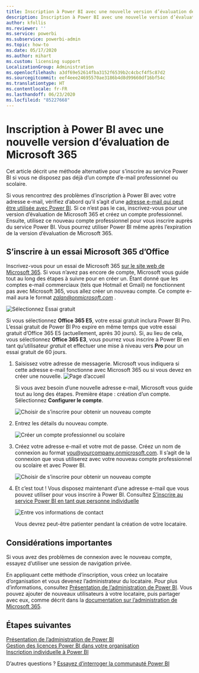 ```yaml
---
title: Inscription à Power BI avec une nouvelle version d’évaluation de Microsoft 365
description: Inscription à Power BI avec une nouvelle version d’évaluation de Microsoft 365
author: kfollis
ms.reviewer: ''
ms.service: powerbi
ms.subservice: powerbi-admin
ms.topic: how-to
ms.date: 05/17/2020
ms.author: mihart
ms.custom: licensing support
LocalizationGroup: Administration
ms.openlocfilehash: a3df69e52614fba3152f6539b2c4cbcf4f5c87d2
ms.sourcegitcommit: eef4eee24695570ae3186b4d8d99660df16bf54c
ms.translationtype: HT
ms.contentlocale: fr-FR
ms.lasthandoff: 06/23/2020
ms.locfileid: "85227668"
---
```

# <a name="signing-up-for-power-bi-with-a-new-microsoft-365-trial"></a>Inscription à Power BI avec une nouvelle version d’évaluation de Microsoft 365

Cet article décrit une méthode alternative pour s’inscrire au service Power BI si vous ne disposez pas déjà d’un compte d’e-mail professionnel ou scolaire.

Si vous rencontrez des problèmes d’inscription à Power BI avec votre adresse e-mail, vérifiez d’abord qu’il s’agit d’une [adresse e-mail qui peut être utilisée avec Power BI](../fundamentals/service-self-service-signup-for-power-bi.md#supported-email-addresses). Si ce n’est pas le cas, inscrivez-vous pour une version d’évaluation de Microsoft 365 et créez un compte professionnel. Ensuite, utilisez ce nouveau compte professionnel pour vous inscrire auprès du service Power BI. Vous pourrez utiliser Power BI même après l’expiration de la version d’évaluation de Microsoft 365.

## <a name="sign-up-for-a-microsoft-365-trial-of-office"></a>S’inscrire à un essai Microsoft 365 d’Office

Inscrivez-vous pour un essai de Microsoft 365 [sur le site web de Microsoft 365](https://www.microsoft.com/microsoft-365/business/compare-more-office-365-for-business-plans). Si vous n’avez pas encore de compte, Microsoft vous guide tout au long des étapes à suivre pour en créer un. Étant donné que les comptes e-mail commerciaux (tels que Hotmail et Gmail) ne fonctionnent pas avec Microsoft 365, vous allez créer un nouveau compte.  Ce compte e-mail aura le format *zalan@onmicrosoft.com* .

![Sélectionnez Essai gratuit](media/service-admin-signing-up-for-power-bi-with-a-new-office-365-trial/power-bi-try-free.png)

Si vous sélectionnez **Office 365 E5**, votre essai gratuit inclura Power BI Pro. L’essai gratuit de Power BI Pro expire en même temps que votre essai gratuit d’Office 365 E5 (actuellement, après 30 jours). Si, au lieu de cela, vous sélectionnez **Office 365 E3**, vous pourrez vous inscrire à Power BI en tant qu’utilisateur *gratuit* et effectuer une mise à niveau vers **Pro** pour un essai gratuit de 60 jours. 

1. Saisissez votre adresse de messagerie. Microsoft vous indiquera si cette adresse e-mail fonctionne avec Microsoft 365 ou si vous devez en créer une nouvelle.  ![Page d’accueil](media/service-admin-signing-up-for-power-bi-with-a-new-office-365-trial/power-bi-setup.png)

    Si vous avez besoin d’une nouvelle adresse e-mail, Microsoft vous guide tout au long des étapes. Première étape : création d’un compte. Sélectionnez **Configurer le compte**.

    ![Choisir de s’inscrire pour obtenir un nouveau compte](media/service-admin-signing-up-for-power-bi-with-a-new-office-365-trial/power-bi-email.png)

2. Entrez les détails du nouveau compte.

    ![Créer un compte professionnel ou scolaire](media/service-admin-signing-up-for-power-bi-with-a-new-office-365-trial/power-bi-enter-info.png)

3. Créez votre adresse e-mail et votre mot de passe. Créez un nom de connexion au format you@yourcompany.onmicrosoft.com. Il s’agit de la connexion que vous utiliserez avec votre nouveau compte professionnel ou scolaire et avec Power BI.

    ![Choisir de s’inscrire pour obtenir un nouveau compte](media/service-admin-signing-up-for-power-bi-with-a-new-office-365-trial/power-bi-create-account.png)

4. Et c’est tout !  Vous disposez maintenant d’une adresse e-mail que vous pouvez utiliser pour vous inscrire à Power BI. Consultez [S’inscrire au service Power BI en tant que personne individuelle](../service-self-service-signup-for-power-bi.md)

     ![Entre vos informations de contact](media/service-admin-signing-up-for-power-bi-with-a-new-office-365-trial/power-bi-thank.png)

    Vous devrez peut-être patienter pendant la création de votre locataire.

## <a name="important-considerations"></a>Considérations importantes

Si vous avez des problèmes de connexion avec le nouveau compte, essayez d’utiliser une session de navigation privée.

En appliquant cette méthode d’inscription, vous créez un locataire d’organisation et vous devenez l’administrateur du locataire. Pour plus d’informations, consultez [Présentation de l’administration de Power BI](service-admin-administering-power-bi-in-your-organization.md). Vous pouvez ajouter de nouveaux utilisateurs à votre locataire, puis partager avec eux, comme décrit dans la [documentation sur l’administration de Microsoft 365](https://support.office.com/article/Add-users-individually-to-Office-365---Admin-Help-1970f7d6-03b5-442f-b385-5880b9c256ec).

## <a name="next-steps"></a>Étapes suivantes

[Présentation de l’administration de Power BI](service-admin-administering-power-bi-in-your-organization.md)  
[Gestion des licences Power BI dans votre organisation](service-admin-licensing-organization.md)  
[Inscription individuelle à Power BI](../fundamentals/service-self-service-signup-for-power-bi.md)

D’autres questions ? [Essayez d’interroger la communauté Power BI](https://community.powerbi.com/)

